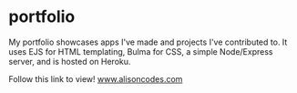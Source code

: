 # portfolio

My portfolio showcases apps I've made and projects I've contributed to. 
It uses EJS for HTML templating, Bulma for CSS, a simple Node/Express server, and is hosted on Heroku.

Follow this link to view! www.alisoncodes.com
